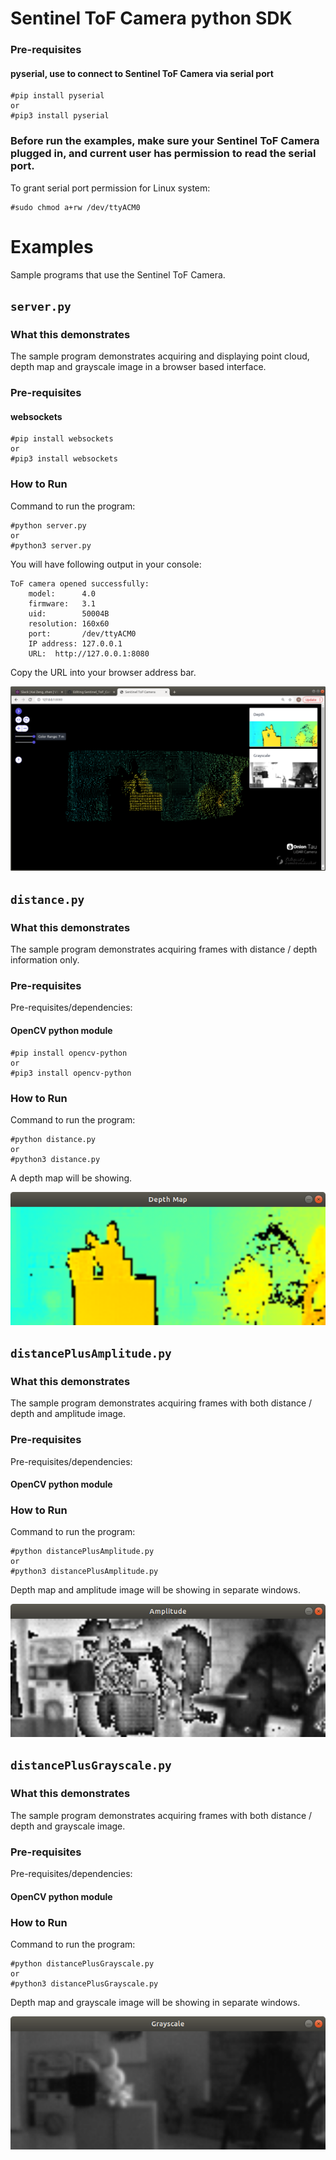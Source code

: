 # Sentinel ToF Camera python SDK

### Pre-requisites

  #### pyserial, use to connect to Sentinel ToF Camera via serial port

    #pip install pyserial
    or
    #pip3 install pyserial

### Before run the examples, make sure your Sentinel ToF Camera plugged in, and current user has permission to read the serial port. 

To grant serial port permission for Linux system:

    #sudo chmod a+rw /dev/ttyACM0
    
# Examples

Sample programs that use the Sentinel ToF Camera.

## `server.py`

### What this demonstrates

The sample program demonstrates acquiring and displaying point cloud, depth map and grayscale image in a browser based interface.

### Pre-requisites

  #### websockets

    #pip install websockets
    or
    #pip3 install websockets

### How to Run

Command to run the program:

```    
#python server.py
or
#python3 server.py
```
You will have following output in your console:

```    
ToF camera opened successfully:
    model:      4.0
    firmware:   3.1
    uid:        50004B
    resolution: 160x60
    port:       /dev/ttyACM0
    IP address: 127.0.0.1
    URL:  http://127.0.0.1:8080
```    
Copy the URL into your browser address bar.

![Web UI](docs/web-ui.png)

## `distance.py`

### What this demonstrates

The sample program demonstrates acquiring frames with distance / depth information only.

### Pre-requisites

Pre-requisites/dependencies:

  #### OpenCV python module

    #pip install opencv-python
    or
    #pip3 install opencv-python

### How to Run

Command to run the program:

```    
#python distance.py
or
#python3 distance.py
```

A depth map will be showing.

![Web UI](docs/opencv-ui-depth.png)

## `distancePlusAmplitude.py`

### What this demonstrates

The sample program demonstrates acquiring frames with both distance / depth and amplitude image.

### Pre-requisites

Pre-requisites/dependencies:

  #### OpenCV python module

### How to Run

Command to run the program:

```    
#python distancePlusAmplitude.py
or
#python3 distancePlusAmplitude.py
```

Depth map and amplitude image will be showing in separate windows.

![Web UI](docs/opencv-ui-amplitude.png)

## `distancePlusGrayscale.py`

### What this demonstrates

The sample program demonstrates acquiring frames with both distance / depth and grayscale image.

### Pre-requisites

Pre-requisites/dependencies:

  #### OpenCV python module

### How to Run

Command to run the program:

```
#python distancePlusGrayscale.py
or
#python3 distancePlusGrayscale.py
```  

Depth map and grayscale image will be showing in separate windows.

![Web UI](docs/opencv-ui-grayscale.png)

